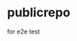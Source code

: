# publicrepo
for e2e test























































































































































































































































































































































































































































































































































































































































































































































































































































































































































































































































































































































































































































































































